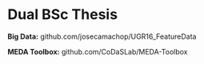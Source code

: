 # Dual BSc Thesis

**Big Data:** github.com/josecamachop/UGR16_FeatureData

**MEDA Toolbox:** github.com/CoDaSLab/MEDA-Toolbox
